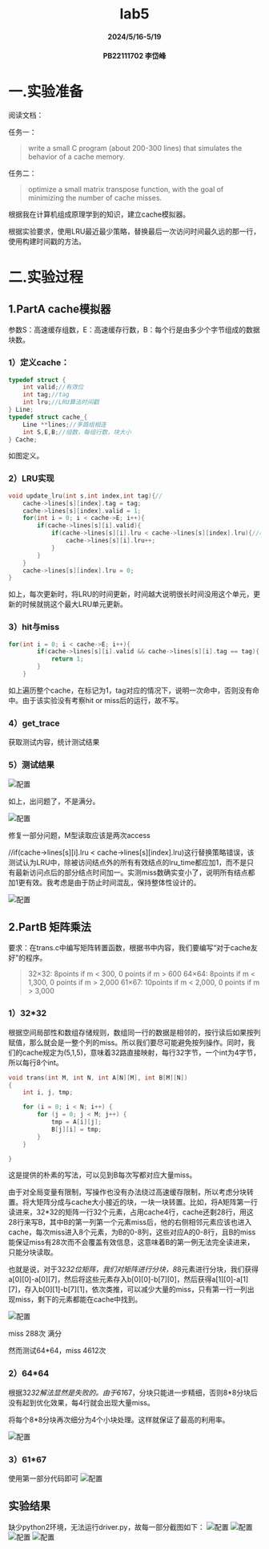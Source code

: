 #    <center>lab5
#### <center>2024/5/16-5/19
#### <center>PB22111702 李岱峰

# 一.实验准备

阅读文档：

任务一：

>write a small C program (about 200-300 lines) that simulates the behavior of a cache memory.

任务二：

> optimize a small matrix transpose function, with the goal of minimizing the number of cache misses.

根据我在计算机组成原理学到的知识，建立cache模拟器。


根据实验要求，使用LRU最近最少策略，替换最后一次访问时间最久远的那一行，使用构建时间戳的方法。

# 二.实验过程

## 1.PartA cache模拟器

参数S：高速缓存组数，E：高速缓存行数，B：每个行是由多少个字节组成的数据块数。

### 1）定义cache：
```C
typedef struct {
    int valid;//有效位
    int tag;//tag
    int lru;//LRU算法时间戳
} Line;
typedef struct cache_{
    Line **lines;//多路组相连
    int S,E,B;//组数，每组行数，块大小
} Cache;
```

如图定义。

### 2）LRU实现
```C
void update_lru(int s,int index,int tag){//
    cache->lines[s][index].tag = tag;
    cache->lines[s][index].valid = 1;
    for(int i = 0; i < cache->E; i++){
        if(cache->lines[s][i].valid){
            if(cache->lines[s][i].lru < cache->lines[s][index].lru){//时间戳小于当前时间戳的行时间戳加1
                cache->lines[s][i].lru++;
            }
        }
    }
    cache->lines[s][index].lru = 0;
}

```
如上，每次更新时，将LRU的时间更新，时间越大说明很长时间没用这个单元，更新的时候就挑这个最大LRU单元更新。

### 3）hit与miss
```C
for(int i = 0; i < cache->E; i++){
        if(cache->lines[s][i].valid && cache->lines[s][i].tag == tag){
            return 1;
        }
    }
```

如上遍历整个cache，在标记为1，tag对应的情况下，说明一次命中，否则没有命中。由于该实验没有考察hit or miss后的运行，故不写。

### 4）get_trace

获取测试内容，统计测试结果

### 5）测试结果

![配置](./src/try1.png)

如上，出问题了，不是满分。

![配置](./src/try2.png)

修复一部分问题，M型读取应该是两次access

//if(cache->lines[s][i].lru < cache->lines[s][index].lru)这行替换策略错误，该测试认为LRU中，除被访问结点外的所有有效结点的lru_time都应加1，而不是只有最新访问点后的部分结点时间加一。实测miss数确实变小了，说明所有结点都加1更有效。我考虑是由于防止时间混乱，保持整体性设计的。

![配置](./src/parta.png)

## 2.PartB 矩阵乘法

要求：在trans.c中编写矩阵转置函数，根据书中内容，我们要编写“对于cache友好”的程序。

> 32×32: 8points if m < 300, 0 points if m > 600
> 64×64: 8points if m < 1,300, 0 points if m > 2,000
> 61×67: 10points if m < 2,000, 0 points if m > 3,000

### 1）32*32
根据空间局部性和数组存储规则，数组同一行的数据是相邻的，按行读后如果按列赋值，那么就会是一整个列的miss。所以我们要尽可能避免按列操作。同时，我们的cache规定为(5,1,5)，意味着32路直接映射，每行32字节，一个int为4字节，所以每行8个int。

```C
void trans(int M, int N, int A[N][M], int B[M][N])
{
    int i, j, tmp;

    for (i = 0; i < N; i++) {
        for (j = 0; j < M; j++) {
            tmp = A[i][j];
            B[j][i] = tmp;
        }
    }    

}
```
这是提供的朴素的写法，可以见到B每次写都对应大量miss。

由于对全局变量有限制，写操作也没有办法绕过高速缓存限制，所以考虑分块转置。将大矩阵分成与cache大小接近的块，一块一块转置。比如，将A矩阵第一行读进来，32*32的矩阵一行32个元素，占用cache4行，cache还剩28行，用这28行来写B，其中B的第一列第一个元素miss后，他的右侧相邻元素应该也进入cache，每次miss进入8个元素，为B的0-8列，这些对应A的0-8行，且B的miss能保证miss有28次而不会覆盖有效信息，这意味着B的第一例无法完全读进来，只能分块读取。

也就是说，对于32*32位矩阵，我们对矩阵进行分块，8*8元素进行分块，我们获得a[0][0]-a[0][7]，然后将这些元素存入b[0][0]-b[7][0]，然后获得a[1][0]-a[1][7]，存入b[0][1]-b[7][1]，依次类推，可以减少大量的miss，只有第一行一列出现miss，剩下的元素都能在cache中找到。



![配置](./src/partb.png)

miss 288次 满分

然而测试64*64，miss 4612次

### 2）64*64

根据32*32解法显然是失败的。由于61*67，分块只能进一步精细，否则8*8分块后没有起到优化效果，每4行就会出现大量miss。

将每个8*8分块再次细分为4个小块处理。这样就保证了最高的利用率。

![配置](./src/partb2.png)

### 3）61*67

使用第一部分代码即可
![配置](./src/partb3.png)


## 实验结果

缺少python2环境，无法运行driver.py，故每一部分截图如下：
![配置](./src/parta.png)
![配置](./src/partb.png)
![配置](./src/partb2.png)
![配置](./src/partb3.png)
